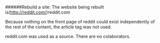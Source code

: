 ######Rebuild a site:
The website being rebuilt is(http://reddit.com/)reddit.com

Because nothing on the front page of reddit could exist independently of the rest of the content, the article tag was not used.

reddit.com was used as a source.
There are no colaborators.
